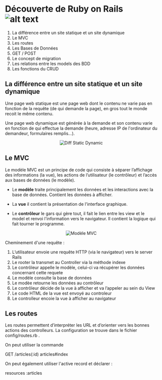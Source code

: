 # Découverte de Ruby on Rails ![alt text][logo]

1. La différence entre un site statique et un site dynamique
2. Le MVC
3. Les routes
4. Les Bases de Données
5. GET / POST
6. Le concept de migration
7. Les relations entre les models des BDD
8. Les fonctions du CRUD

## La différence entre un site statique et un site dynamique
Une page web statique est une page web dont le contenu ne varie pas en fonction de la requête (de qui demande la page), en gros tout le monde recoit le même contenu.

Une page web dynamique est générée à la demande et son contenu varie en fonction de qui effectue la demande (heure, adresse IP de l'ordinateur du demandeur, formulaires remplis...).

<p align="center">

<img src="https://www.pluralsight.com/content/pluralsight/en/blog/creative-professional/sta/static-dynamic-websites-theres-difference/_jcr_content/main/hero_blog_block/image-res.img.jpg/1446605940972.jpg" alt="Diff Static Dynamic" target="_blank">

</p>

## Le MVC
Le modèle MVC est un principe de code qui consiste à séparer l’affichage des informations (la vue), les actions de l’utilisateur (le contrôleur) et l’accès aux bases de données (le modèle).

+ Le **modèle** traite principalement les données et les interactions avec la base de données. Contient les données à afficher.

+ La **vue** il contient la présentation de l'interface graphique.

+ Le **contrôleur** le gars qui gère tout, il fait le lien entre les view et le model et renvoi l'information vers le navigateur. Il contient la logique qui fait tourner le programme.

<p align="center">

<img src="http://french.railstutorial.org/images/figures/mvc_detailed-full.png" alt="Modèle MVC" target="_blank">

</p>

Cheminement d'une requête :
1. L’utilisateur envoie une requête HTTP (via le navigateur) vers le server Rails
2. Le rooter la transmet au Controller via la méthode indexe
3. Le contrôleur appelle le modèle, celui-ci va récupérer les données concernant cette requete
4. Le modèle consulte la base de données 
5. Le modèe retourne les données au contrôleur
6. Le contrôleur décide de la vue à afficher et va l’appeler au sein du View
7. Le code HTML de la vue est envoyé au controleur 
8. Le controlleur encoie la vue à afficher au navigateur

## Les routes
Les routes permettent d’interpréter les URL et d’orienter vers les bonnes actions des controlleurs. La configuration se trouve dans le fichier config/routes.rb .

On peut utiliser la commande 

  GET /articles(:id) articles#index

On peut également utiliser l'active record et déclarer : 

  resources :articles



[logo]: https://upload.wikimedia.org/wikipedia/commons/thumb/6/62/Ruby_On_Rails_Logo.svg/200px-Ruby_On_Rails_Logo.svg.png
